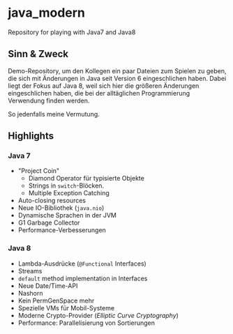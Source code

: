 # java_modern
Repository for playing with Java7 and Java8

## Sinn & Zweck
Demo-Repository, um den Kollegen ein paar Dateien zum Spielen zu geben, die sich mit Änderungen in Java seit Version 6 eingeschlichen haben.
Dabei liegt der Fokus auf Java 8, weil sich hier die größeren Änderungen eingeschlichen haben, die bei der alltäglichen Programmierung Verwendung finden werden.

So jedenfalls meine Vermutung.

## Highlights

### Java 7

* "Project Coin" 
	* Diamond Operator für typisierte Objekte 
	* Strings in `switch`-Blöcken.
	* Multiple Exception Catching
* Auto-closing resources
* Neue IO-Bibliothek (`java.nio`)
* Dynamische Sprachen in der JVM
* G1 Garbage Collector
* Performance-Verbesserungen

### Java 8
* Lambda-Ausdrücke (`@Functional` Interfaces)
* Streams
* `default` method implementation in Interfaces 
* Neue Date/Time-API
* Nashorn
* Kein PermGenSpace mehr
* Spezielle VMs für Mobil-Systeme
* Moderne Crypto-Provider (_Elliptic Curve Cryptography_)
* Performance: Parallelisierung von Sortierungen